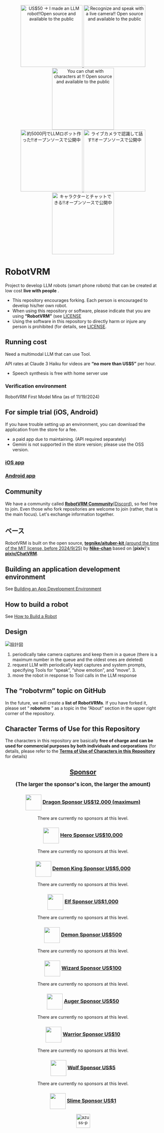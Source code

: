 <div align="center">
  <a href="https://www.tiktok.com/@robotvrm/video/7461288972711415048">
    <img src="./docs/thumbnail/en/robot.jpeg" alt="US$50 → I made an LLM robot‼️Open source and available to the public" width="200">
  </a><a href="https://www.tiktok.com/@robotvrm/video/7461294891302194450">
    <img src="./docs/thumbnail/en/camera.jpg" alt="Recognize and speak with a live camera‼️ Open source and available to the public" width="200">
  </a><a href="https://www.tiktok.com/@robotvrm/video/7461295893195590919">
    <img src="./docs/thumbnail/en/chat.jpg" alt="You can chat with characters at ‼️ Open source and available to the public" width="200">
  </a>
</div>

<div align="center">
  <a href="https://www.tiktok.com/@robotvrm/video/7461147507955879186">
    <img src="./docs/thumbnail/ja/robot.jpeg" alt="約5000円でLLMロボット作った‼️オープンソースで公開中" width="200">
  </a><a href="https://www.tiktok.com/@robotvrm/video/7461148485421747474">
    <img src="./docs/thumbnail/ja/camera.jpg" alt="ライブカメラで認識して話す‼️オープンソースで公開中" width="200">
  </a><a href="https://www.tiktok.com/@robotvrm/video/7461149021780872466">
    <img src="./docs/thumbnail/ja/chat.jpg" alt="キャラクターとチャットできる‼️オープンソースで公開中" width="200">
  </a>
</div>


# RobotVRM

Project to develop LLM robots (smart phone robots) that can be created at low cost **live with people** .

- This repository encourages forking. Each person is encouraged to develop his/her own robot.
- When using this repository or software, please indicate that you are using **“RobotVRM”** (see [LICENSE](./LICENSE])
- Using the software in this repository to directly harm or injure any person is prohibited (for details, see [LICENSE](./LICENSE).

## Running cost

Need a multimodal LLM that can use Tool.

API rates at Claude 3 Haiku for videos are **“no more than US$5”** per hour.

- Speech synthesis is free with home server use

### Verification environment

RobotVRM First Model Mina (as of 11/19/2024)

## For simple trial (iOS, Android)

If you have trouble setting up an environment, you can download the application from the store for a fee.

- a paid app due to maintaining. (API required separately)
- Gemini is not supported in the store version; please use the OSS version.

### [iOS app](https://apps.apple.com/app/id6737445996)

### [Android app](https://play.google.com/store/apps/details?id=com.robotvrm.first)


## Community

We have a community called [**RobotVRM Community**(Discord)](https://discord.gg/UUUxwk6Xjf), so feel free to join. Even those who fork repositories are welcome to join (rather, that is the main focus). Let's exchange information together.

## ベース

RobotVRM is built on the open source, [**tegnike/aituber-kit** (around the time of the MIT license, before 2024/9/25)](https://github.com/tegnike/aituber-kit/tree/5c1be3dae7e38871839f37857e550b8f7387f718) by [**Nike-chan**](https://x.com/tegnike) based on [**pixiv**]'s [**pixiv/ChatVRM**](https://github.com/pixiv/ChatVRM).

## Building an application development environment

See [Building an App Development Environment](./docs/development.md)

## How to build a robot

See [How to Build a Robot](./docs/make_robot.md)

## Design

![設計図](./docs/system_design.jpg)

1. periodically take camera captures and keep them in a queue (there is a maximum number in the queue and the oldest ones are deleted)
2. request LLM with periodically kept captures and system prompts, specifying Tools for “speak”, “show emotion”, and “move”. 3.
3. move the robot in response to Tool calls in the LLM response

## The “robotvrm” topic on GitHub

In the future, we will create a **list of RobotVRMs**. If you have forked it, please set “ **robotvrm** ” as a topic in the “About” section in the upper right corner of the repository.

## Character Terms of Use for this Repository

The characters in this repository are basically **free of charge and can be used for commercial purposes by both individuals and corporations** (for details, please refer to the [**Terms of Use of Characters in this Repository**](./CHARACTOR_LICENSE.md) for details)

<h2 align="center">
<a href="https://github.com/sponsors/saten-private">Sponsor</a>
</h2>

<p align="center" style="font-size: 1.2em; font-weight: bold;">
(The larger the sponsor's icon, the larger the amount)
</p>

<h3 align="center">
 <img src="./docs/sponsor_icon/dragon.webp" height="51" style="vertical-align: middle"> <a href="https://github.com/sponsors/saten-private">Dragon Sponsor US$12,000 (maximum)</a>
</h3>

<p align="center">
<!-- dragon -->There are currently no sponsors at this level.<!-- dragon -->
</p>

<h3 align="center">
<img src="./docs/sponsor_icon/hero.webp" height="51" style="vertical-align: middle"> <a href="https://github.com/sponsors/saten-private">Hero Sponsor US$10,000</a>
</h3>

<p align="center">
<!-- hero -->There are currently no sponsors at this level.<!-- hero -->
</p>

<h3 align="center">
<img src="./docs/sponsor_icon/devilking.webp" height="51" style="vertical-align: middle"> <a href="https://github.com/sponsors/saten-private">Demon King Sponsor US$5,000</a>
</h3>

<p align="center">
<!-- devilking -->There are currently no sponsors at this level.<!-- devilking -->
</p>

<h3 align="center">
<img src="./docs/sponsor_icon/elf.webp" height="51" style="vertical-align: middle"> <a href="https://github.com/sponsors/saten-private">Elf Sponsor US$1,000</a>
</h3>

<p align="center">
<!-- elf -->There are currently no sponsors at this level.<!-- elf -->
</p>

<h3 align="center">
<img src="./docs/sponsor_icon/demon.webp" height="51" style="vertical-align: middle"> <a href="https://github.com/sponsors/saten-private">Demon Sponsor US$500</a>
</h3>

<p align="center">
<!-- demon -->There are currently no sponsors at this level.<!-- demon -->
</p>

<h3 align="center">
<img src="./docs/sponsor_icon/wizard.webp" height="51" style="vertical-align: middle"> <a href="https://github.com/sponsors/saten-private">Wizard Sponsor US$100</a>
</h3>

<p align="center">
<!-- wizard -->There are currently no sponsors at this level.<!-- wizard -->
</p>

<h3 align="center">
<img src="./docs/sponsor_icon/auger.webp" height="51" style="vertical-align: middle"> <a href="https://github.com/sponsors/saten-private">Auger Sponsor US$50</a>
</h3>

<p align="center">
<!-- auger -->There are currently no sponsors at this level.<!-- auger -->
</p>

<h3 align="center">
<img src="./docs/sponsor_icon/warrior.webp" height="51" style="vertical-align: middle"> <a href="https://github.com/sponsors/saten-private">Warrior Sponsor US$10</a>
</h3>

<p align="center">
<!-- warrior -->There are currently no sponsors at this level.<!-- warrior -->
</p>

<h3 align="center">
<img src="./docs/sponsor_icon/wolf.webp" height="51" style="vertical-align: middle"> <a href="https://github.com/sponsors/saten-private">Wolf Sponsor US$5</a>
</h3>

<p align="center">
<!-- wolf -->There are currently no sponsors at this level.<!-- wolf -->
</p>

<h3 align="center">
<img src="./docs/sponsor_icon/slime.webp" width="51" style="vertical-align: middle"> <a href="https://github.com/sponsors/saten-private">Slime Sponsor US$1</a>
</h3>

<p align="center">
<!-- slime --><a href="https://github.com/azuss-p"><img src="https:&#x2F;&#x2F;github.com&#x2F;azuss-p.png" width="45px" alt="azuss-p" /></a><!-- slime -->
</p>
